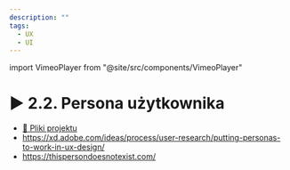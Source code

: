 ```yaml
---
description: ""
tags:
  - UX
  - UI
---
```


import VimeoPlayer from "@site/src/components/VimeoPlayer"

# ▶️ 2.2. Persona użytkownika

<VimeoPlayer videoId="630860093" />

- [💾 Pliki projektu](/download/courses/web-design/user-persona.zip)
- https://xd.adobe.com/ideas/process/user-research/putting-personas-to-work-in-ux-design/
- https://thispersondoesnotexist.com/
